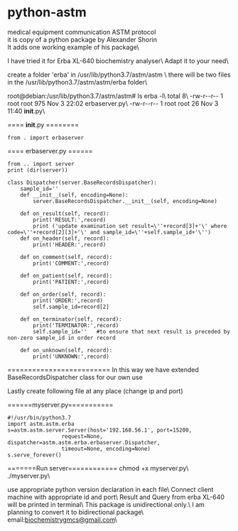 # python-astm
medical equipment communication ASTM protocol\
it is copy of a python package by Alexander Shorin\
It adds one working example of his package\

 I have tried it for Erba XL-640 biochemistry analyser\\
Adapt it to your need\\

create a folder 'erba' in /usr/lib/python3.7/astm/astm \\
there will be two files in the /usr/lib/python3.7/astm/astm/erba folder\\

root@debian:/usr/lib/python3.7/astm/astm# ls erba -l\\
total 8\\
-rw-r--r-- 1 root root 975 Nov 3 22:02 erbaserver.py\\
-rw-r--r-- 1 root root 26 Nov 3 11:40 __init__.py\\

==== __init__.py ========
```
from . import erbaserver
```
==== erbaserver.py ======
```
from .. import server
print (dir(server))

class Dispatcher(server.BaseRecordsDispatcher):
    sample_id=''
    def __init__(self, encoding=None):
        server.BaseRecordsDispatcher.__init__(self, encoding=None)
        
    def on_result(self, record):
        print('RESULT:',record)
        print ('update examination set result=\''+record[3]+'\' where code=\''+record[2][3]+'\' and sample_id=\''+self.sample_id+'\'')
    def on_header(self, record):
        print('HEADER:',record)

    def on_comment(self, record):
        print('COMMENT:',record)

    def on_patient(self, record):
        print('PATIENT:',record)

    def on_order(self, record):
        print('ORDER:',record)
        self.sample_id=record[2]
        
    def on_terminator(self, record):
        print('TERMINATOR:',record)
        self.sample_id=''	#to ensure that next result is preceded by non-zero sample_id in order record

    def on_unknown(self, record):
        print('UNKNOWN:',record)
```
=========================
In this way we have extended BaseRecordsDispatcher class for our own use

Lastly create following file at any place (change ip and port)

======myserver.py===========
```
#!/usr/bin/python3.7
import astm.astm.erba
s=astm.astm.server.Server(host='192.168.56.1', port=15200,
                 request=None, dispatcher=astm.astm.erba.erbaserver.Dispatcher,
                 timeout=None, encoding=None)
s.serve_forever()
```
=======Run server============
chmod +x myserver.py\\
./myserver.py\\

use appropriate python version declaration in each file\\
Connect client machine with appropriate id and port\\
Result and Query from erba XL-640 will be printed in terminal\\
This package is unidirectional only.\\
I am planning to convert it to bidirectional package\\
email:biochemistrygmcs@gmail.com\\
